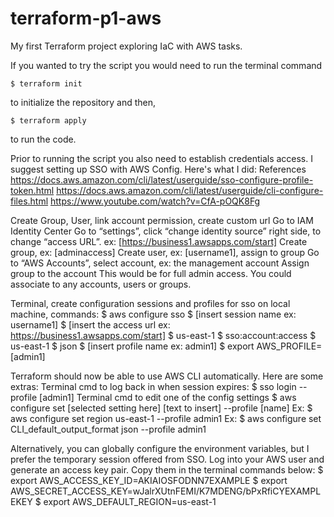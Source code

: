 # terraform-p1-aws
My first Terraform project exploring IaC with AWS tasks.

If you wanted to try the script you would need to run the terminal command

    $ terraform init
    
to initialize the repository and then,

    $ terraform apply
    
to run the code.

Prior to running the script you also need to establish credentials access. I suggest setting up SSO with AWS Config. Here's what I did:
References
	https://docs.aws.amazon.com/cli/latest/userguide/sso-configure-profile-token.html
	https://docs.aws.amazon.com/cli/latest/userguide/cli-configure-files.html
	https://www.youtube.com/watch?v=CfA-pOQK8Fg

Create Group, User, link account permission, create custom url
    Go to IAM Identity Center
    Go to “settings”, click “change identity source” right side, to change “access URL”.
    ex: [https://business1.awsapps.com/start]
    Create group, ex: [adminaccess]
    Create user, ex: [username1], assign to group
    Go to “AWS Accounts”, select account, ex: the management account
        Assign group to the account
    This would be for full admin access. You could associate to any accounts, users or groups.

Terminal, create configuration sessions and profiles for sso on local machine, commands:
    $ aws configure sso
    $ [insert session name ex: username1]
    $ [insert the access url ex: https://business1.awsapps.com/start]
    $ us-east-1
    $ sso:account:access
    $ us-east-1
    $ json
    $ [insert profile name ex: admin1]
    $ export AWS_PROFILE=[admin1]

Terraform should now be able to use AWS CLI automatically. Here are some extras:
    Terminal cmd to log back in when session expires:
        $ sso login --profile [admin1]
    Terminal cmd to edit one of the config settings
        $ aws configure set [selected setting here] [text to insert] --profile [name]
        Ex: $ aws configure set region us-east-1 --profile admin1
        Ex: $ aws configure set CLI_default_output_format json --profile admin1

Alternatively, you can globally configure the environment variables, but I prefer the temporary session offered from SSO. 
    Log into your AWS user and generate an access key pair.
    Copy them in the terminal commands below:
        $ export AWS_ACCESS_KEY_ID=AKIAIOSFODNN7EXAMPLE
        $ export AWS_SECRET_ACCESS_KEY=wJalrXUtnFEMI/K7MDENG/bPxRfiCYEXAMPLEKEY
        $ export AWS_DEFAULT_REGION=us-east-1
